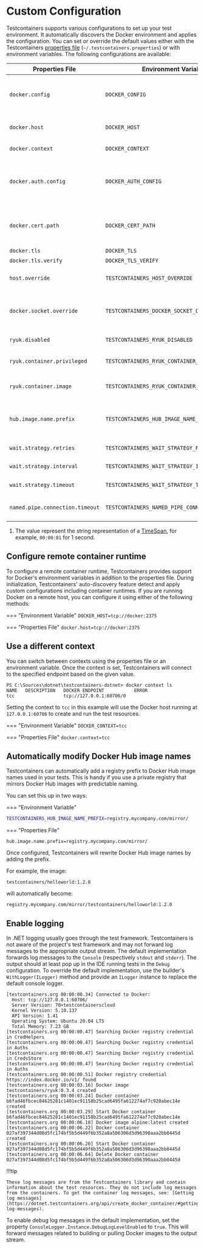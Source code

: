 # Custom Configuration

Testcontainers supports various configurations to set up your test environment. It automatically discovers the Docker environment and applies the configuration. You can set or override the default values either with the Testcontainers [properties file][properties-file-format] (`~/.testcontainers.properties`) or with environment variables. The following configurations are available:

| Properties File                 | Environment Variable                           | Description                                                                                                               | Default                      |
|---------------------------------|------------------------------------------------|---------------------------------------------------------------------------------------------------------------------------|------------------------------|
| `docker.config`                 | `DOCKER_CONFIG`                                | The directory path that contains the Docker configuration (`config.json`) file.                                           | `~/.docker/`                 |
| `docker.host`                   | `DOCKER_HOST`                                  | The Docker daemon socket to connect to.                                                                                   | -                            |
| `docker.context`                | `DOCKER_CONTEXT`                               | The Docker context to connect to.                                                                                         | -                            |
| `docker.auth.config`            | `DOCKER_AUTH_CONFIG`                           | The Docker configuration file content (GitLab: [Use statically-defined credentials][use-statically-defined-credentials]). | -                            |
| `docker.cert.path`              | `DOCKER_CERT_PATH`                             | The directory path that contains the client certificate (`{ca,cert,key}.pem`) files.                                      | `~/.docker/`                 |
| `docker.tls`                    | `DOCKER_TLS`                                   | Enables TLS.                                                                                                              | `false`                      |
| `docker.tls.verify`             | `DOCKER_TLS_VERIFY`                            | Enables TLS verify.                                                                                                       | `false`                      |
| `host.override`                 | `TESTCONTAINERS_HOST_OVERRIDE`                 | The host that exposes Docker's ports.                                                                                     | -                            |
| `docker.socket.override`        | `TESTCONTAINERS_DOCKER_SOCKET_OVERRIDE`        | The file path to the Docker daemon socket that is used by Ryuk (resource reaper).                                         | `/var/run/docker.sock`       |
| `ryuk.disabled`                 | `TESTCONTAINERS_RYUK_DISABLED`                 | Disables Ryuk (resource reaper).                                                                                          | `false`                      |
| `ryuk.container.privileged`     | `TESTCONTAINERS_RYUK_CONTAINER_PRIVILEGED`     | Runs Ryuk (resource reaper) in privileged mode.                                                                           | `true`                       |
| `ryuk.container.image`          | `TESTCONTAINERS_RYUK_CONTAINER_IMAGE`          | The Ryuk (resource reaper) Docker image.                                                                                  | `testcontainers/ryuk:0.12.0` |
| `hub.image.name.prefix`         | `TESTCONTAINERS_HUB_IMAGE_NAME_PREFIX`         | The name to use for substituting the Docker Hub registry part of the image name.                                          | -                            |
| `wait.strategy.retries`         | `TESTCONTAINERS_WAIT_STRATEGY_RETRIES`         | The wait strategy retry count.                                                                                            | `infinite`                   |
| `wait.strategy.interval`        | `TESTCONTAINERS_WAIT_STRATEGY_INTERVAL`        | The wait strategy interval<sup>1</sup>.                                                                                   | `00:00:01`                   |
| `wait.strategy.timeout`         | `TESTCONTAINERS_WAIT_STRATEGY_TIMEOUT`         | The wait strategy timeout<sup>1</sup>.                                                                                    | `01:00:00`                   |
| `named.pipe.connection.timeout` | `TESTCONTAINERS_NAMED_PIPE_CONNECTION_TIMEOUT` | The named pipe connection timeout<sup>1</sup>.                                                                            | `00:00:01`                   |

1) The value represent the string representation of a [TimeSpan](https://learn.microsoft.com/en-us/dotnet/api/system.timespan), for example, `00:00:01` for 1 second.

## Configure remote container runtime

To configure a remote container runtime, Testcontainers provides support for Docker's environment variables in addition to the properties file. During initialization, Testcontainers' auto-discovery feature detect and apply custom configurations including container runtimes. If you are running Docker on a remote host, you can configure it using either of the following methods:

=== "Environment Variable"
    ```
    DOCKER_HOST=tcp://docker:2375
    ```

=== "Properties File"
    ```
    docker.host=tcp://docker:2375
    ```

## Use a different context

You can switch between contexts using the properties file or an environment variable. Once the context is set, Testcontainers will connect to the specified endpoint based on the given value.

```title="List available contexts"
PS C:\Sources\dotnet\testcontainers-dotnet> docker context ls
NAME   DESCRIPTION   DOCKER ENDPOINT           ERROR
tcc                  tcp://127.0.0.1:60706/0
```

Setting the context to `tcc` in this example will use the Docker host running at `127.0.0.1:60706` to create and run the test resources.

=== "Environment Variable"
    ```
    DOCKER_CONTEXT=tcc
    ```

=== "Properties File"
    ```
    docker.context=tcc
    ```

## Automatically modify Docker Hub image names

Testcontainers can automatically add a registry prefix to Docker Hub image names used in your tests. This is handy if you use a private registry that mirrors Docker Hub images with predictable naming.

You can set this up in two ways:

=== "Environment Variable"

```bash
TESTCONTAINERS_HUB_IMAGE_NAME_PREFIX=registry.mycompany.com/mirror/
```

=== "Properties File"

```properties
hub.image.name.prefix=registry.mycompany.com/mirror/
```

Once configured, Testcontainers will rewrite Docker Hub image names by adding the prefix.

For example, the image:

```
testcontainers/helloworld:1.2.0
```

will automatically become:

```
registry.mycompany.com/mirror/testcontainers/helloworld:1.2.0
```

## Enable logging

In .NET logging usually goes through the test framework. Testcontainers is not aware of the project's test framework and may not forward log messages to the appropriate output stream. The default implementation forwards log messages to the `Console` (respectively `stdout` and `stderr`). The output should at least pop up in the IDE running tests in the `Debug` configuration. To override the default implementation, use the builder's `WithLogger(ILogger)` method and provide an `ILogger` instance to replace the default console logger.

    [testcontainers.org 00:00:00.34] Connected to Docker:
      Host: tcp://127.0.0.1:60706/
      Server Version: 70+testcontainerscloud
      Kernel Version: 5.10.137
      API Version: 1.41
      Operating System: Ubuntu 20.04 LTS
      Total Memory: 7.23 GB
    [testcontainers.org 00:00:00.47] Searching Docker registry credential in CredHelpers
    [testcontainers.org 00:00:00.47] Searching Docker registry credential in Auths
    [testcontainers.org 00:00:00.47] Searching Docker registry credential in CredsStore
    [testcontainers.org 00:00:00.47] Searching Docker registry credential in Auths
    [testcontainers.org 00:00:00.51] Docker registry credential https://index.docker.io/v1/ found
    [testcontainers.org 00:00:03.16] Docker image testcontainers/ryuk:0.3.4 created
    [testcontainers.org 00:00:03.24] Docker container b6fad46fbcec84625281c1401ec91158b25cad6495fa612274af7c920abec14e created
    [testcontainers.org 00:00:03.29] Start Docker container b6fad46fbcec84625281c1401ec91158b25cad6495fa612274af7c920abec14e
    [testcontainers.org 00:00:06.18] Docker image alpine:latest created
    [testcontainers.org 00:00:06.22] Docker container 027af397344d08d5fc174bf5b5d449f6b352a8a506306d3d96390aaa2bb0445d created
    [testcontainers.org 00:00:06.26] Start Docker container 027af397344d08d5fc174bf5b5d449f6b352a8a506306d3d96390aaa2bb0445d
    [testcontainers.org 00:00:06.64] Delete Docker container 027af397344d08d5fc174bf5b5d449f6b352a8a506306d3d96390aaa2bb0445d

!!!tip

    These log messages are from the Testcontainers library and contain information about the test resources. They do not include log messages from the containers. To get the container log messages, see: [Getting log messages](https://dotnet.testcontainers.org/api/create_docker_container/#getting-log-messages).

To enable debug log messages in the default implementation, set the property `ConsoleLogger.Instance.DebugLogLevelEnabled` to `true`. This will forward messages related to building or pulling Docker images to the output stream.

[properties-file-format]: https://en.wikipedia.org/wiki/.properties
[use-statically-defined-credentials]: https://docs.gitlab.com/ee/ci/docker/using_docker_images.html#use-statically-defined-credentials
